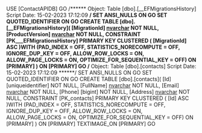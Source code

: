 USE [ContactAPIDB]
GO
/****** Object:  Table [dbo].[__EFMigrationsHistory]    Script Date: 15-02-2023 17:12:09 ******/
SET ANSI_NULLS ON
GO
SET QUOTED_IDENTIFIER ON
GO
CREATE TABLE [dbo].[__EFMigrationsHistory](
	[MigrationId] [nvarchar](150) NOT NULL,
	[ProductVersion] [nvarchar](32) NOT NULL,
 CONSTRAINT [PK___EFMigrationsHistory] PRIMARY KEY CLUSTERED 
(
	[MigrationId] ASC
)WITH (PAD_INDEX = OFF, STATISTICS_NORECOMPUTE = OFF, IGNORE_DUP_KEY = OFF, ALLOW_ROW_LOCKS = ON, ALLOW_PAGE_LOCKS = ON, OPTIMIZE_FOR_SEQUENTIAL_KEY = OFF) ON [PRIMARY]
) ON [PRIMARY]
GO
/****** Object:  Table [dbo].[contacts]    Script Date: 15-02-2023 17:12:09 ******/
SET ANSI_NULLS ON
GO
SET QUOTED_IDENTIFIER ON
GO
CREATE TABLE [dbo].[contacts](
	[Id] [uniqueidentifier] NOT NULL,
	[FullName] [nvarchar](max) NOT NULL,
	[Email] [nvarchar](max) NOT NULL,
	[Phone] [bigint] NOT NULL,
	[Address] [nvarchar](max) NOT NULL,
 CONSTRAINT [PK_contacts] PRIMARY KEY CLUSTERED 
(
	[Id] ASC
)WITH (PAD_INDEX = OFF, STATISTICS_NORECOMPUTE = OFF, IGNORE_DUP_KEY = OFF, ALLOW_ROW_LOCKS = ON, ALLOW_PAGE_LOCKS = ON, OPTIMIZE_FOR_SEQUENTIAL_KEY = OFF) ON [PRIMARY]
) ON [PRIMARY] TEXTIMAGE_ON [PRIMARY]
GO
